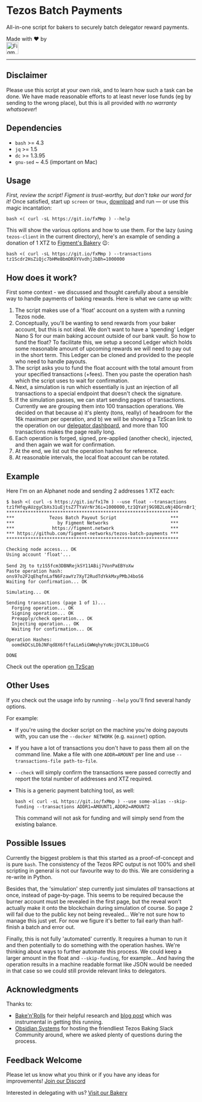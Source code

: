 # Tezos Batch Payments

All-in-one script for bakers to securely batch delegator reward payments.

Made with :heart: by<br/>
<a href='https://figment.network'><img alt='Figment Networks' src='https://figment.network/figment-logo.png' height='32px' align='bottom' /></a>


----


## Disclaimer

Please use this script at your own risk, and to learn how such a task can be done. We have made reasonable efforts to at least never lose funds (eg by sending to the wrong place), but this is all provided with _no warranty whatsoever_!


## Dependencies

- `bash` >= 4.3
- `jq` >= 1.5
- `dc` >= 1.3.95
- `gnu-sed` ~ 4.5 (important on Mac)


## Usage

_First, review the script! Figment is trust-worthy, but don't take our word for it!_ Once satisfied, start up `screen` or `tmux`, [download](https://git.io/fxMmp) and run &mdash; or use this magic incantation:

    bash <( curl -sL https://git.io/fxMmp ) --help
    
This will show the various options and how to use them. For the lazy (using `tezos-client` in the current directory), here's an example of sending a donation of 1 XTZ to [Figment's Bakery](https://figment.network/tezos/bakery) :wink::

    bash <( curl -sL https://git.io/fxMmp ) --transactions tz1Scdr2HsZiQjc7bHMeBbmDRXYVvdhjJbBh=1000000


## How does it work?

First some context - we discussed and thought carefully about a sensible way to handle payments of baking rewards. Here is what we came up with:

1. The script makes use of a 'float' account on a system with a running Tezos node.
1. Conceptually, you'll be wanting to send rewards from your baker account, but this is not ideal. We don't want to have a 'spending' Ledger Nano S for our main baking account outside of our bank vault. So how to fund the float? To facilitate this, we setup a second Ledger which holds some reasonable amount of upcoming rewards we will need to pay out in the short term. This Ledger can be cloned and provided to the people who need to handle payouts.
1. The script asks you to fund the float account with the total amount from your specified transactions (+fees). Then you paste the operation hash which the script uses to wait for confirmation.
1. Next, a simulation is run which essentially is just an injection of all transactions to a special endpoint that doesn't check the signature.
1. If the simulation passes, we can start sending pages of transactions. Currently we are grouping them into 100 transaction operations. We decided on that because a) it's plenty (tons, really) of headroom for the 16k maximum per operation, and b) we will be showing a TzScan link to the operation on our [delegator dashboard](https://figment.network/tezos/bakery), and more than 100 transactions makes the page really long.
1. Each operation is forged, signed, pre-applied (another check), injected, and then again we wait for confirmation.
1. At the end, we list out the operation hashes for reference.
1. At reasonable intervals, the local float account can be rotated.


## Example

Here I'm on an Alphanet node and sending 2 addresses 1 XTZ each:

``` plain
$ bash <( curl -s https://git.io/fx17m ) --use float --transactions tz1fHfqyAUzgyCbXs31uEjtsZ7TYaVrNr36i=1000000,tz1QYaYj9G9B2LoNj4DGrnBr1jNpb5R6VdT6=1000000
****************************************************************
***             Tezos Batch Payout Script                    ***
***                by Figment Networks                       ***
***              https://figment.network                     ***
*** https://github.com/figment-networks/tezos-batch-payments ***
****************************************************************

Checking node access... OK
Using account 'float'...

Send 2ꜩ to tz1S5fcm3DBNRejkSY11ABij7VonPaEBYoXw
Paste operation hash: ons97o2F2qEhqfnLafN6FzawYz7XyT2RudTdYkkMxyPMbJ4boS6
Waiting for confirmation... OK

Simulating... OK

Sending transactions (page 1 of 1)...
  Forging operation... OK
  Signing operation... OK
  Preapply/check operation... OK
  Injecting operation... OK
  Waiting for confirmation... OK

Operation Hashes:
  oomdkDCsLDbJNFqd8X6ftfaLLm5iGWWqhyYoNcjDVC3L1D8uoCG

DONE
```

Check out the operation [on TzScan](http://alphanet.tzscan.io/oomdkDCsLDbJNFqd8X6ftfaLLm5iGWWqhyYoNcjDVC3L1D8uoCG)


## Other Uses

If you check out the usage info by running `--help` you'll find several handy options.

For example:

- If you're using the docker script on the machine you're doing payouts with, you can use the `--docker NETWORK` (e.g. `mainnet`) option.
- If you have a lot of transactions you don't have to pass them all on the command line. Make a file with one `ADDR=AMOUNT` per line and use `--transactions-file path-to-file`.
- `--check` will simply confirm the transactions were passed correctly and report the total number of addresses and XTZ required.
- This is a generic payment batching tool, as well:

  ```
  bash <( curl -sL https://git.io/fxMmp ) --use some-alias --skip-funding --transactions ADDR1=AMOUNT1,ADDR2=AMOUNT2
  ```

  This command will not ask for funding and will simply send from the existing balance.


## Possible Issues

Currently the biggest problem is that this started as a proof-of-concept and is pure `bash`. The consistency of the Tezos RPC output is not 100% and shell scripting in general is not our favourite way to do this. We are considering a re-write in Python.

Besides that, the 'simulation' step currently just simulates _all_ transactions at once, instead of page-by-page. This seems to be required because the burner account must be revealed in the first page, but the reveal won't actually make it onto the blockchain during simulation of course. So page 2 will fail due to the public key not being revealed... We're not sure how to manage this just yet. For now we figure it's better to fail early than half-finish a batch and error out.

Finally, this is not fully 'automated' currently. It requires a human to run it and then potentially to do something with the operation hashes. We're thinking about ways to further automate this process. We could keep a larger amount in the float and `--skip-funding`, for example... And having the operation results in a machine readable format like JSON would be needed in that case so we could still provide relevant links to delegators.


## Acknowledgments

Thanks to:
- [Bake'n'Rolls](https://bakenrolls.com/) for their helpful research and [blog post](https://medium.com/@bakenrolls/sending-multiple-transactions-in-one-batch-using-tezos-rpc-6cab3a21f254) which was instrumental in getting this running.
- [Obsidian Systems](https://obsidian.systems/) for hosting the friendliest Tezos Baking Slack Community around, where we asked plenty of questions during the process.


## Feedback Welcome

Please let us know what you think or if you have any ideas for improvements! [Join our Discord](https://discord.gg/zqBZ2UG)

Interested in delegating with us? [Visit our Bakery](https://figment.network/tezos/bakery)
